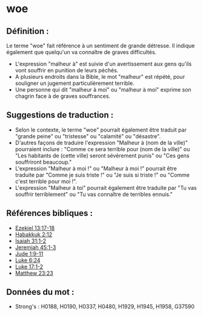 # woe

## Définition :

Le terme "woe" fait référence à un sentiment de grande détresse. Il indique également que quelqu'un va connaître de graves difficultés.

* L'expression "malheur à" est suivie d'un avertissement aux gens qu'ils vont souffrir en punition de leurs péchés.
* A plusieurs endroits dans la Bible, le mot "malheur" est répété, pour souligner un jugement particulièrement terrible.
* Une personne qui dit "malheur à moi" ou "malheur à moi" exprime son chagrin face à de graves souffrances.

## Suggestions de traduction :

* Selon le contexte, le terme "woe" pourrait également être traduit par "grande peine" ou "tristesse" ou "calamité" ou "désastre".
* D'autres façons de traduire l'expression "Malheur à (nom de la ville)" pourraient inclure : "Comme ce sera terrible pour (nom de la ville)" ou "Les habitants de (cette ville) seront sévèrement punis" ou "Ces gens souffriront beaucoup."
* L'expression "Malheur à moi !" ou "Malheur à moi !" pourrait être traduite par "Comme je suis triste !" ou "Je suis si triste !" ou "Comme c'est terrible pour moi !".
* L'expression "Malheur à toi" pourrait également être traduite par "Tu vas souffrir terriblement" ou "Tu vas connaître de terribles ennuis."

## Références bibliques :

* [Ezekiel 13:17-18](rc://en/tn/help/ezk/13/17)
* [Habakkuk 2:12](rc://en/tn/help/hab/02/12)
* [Isaiah 31:1-2](rc://en/tn/help/isa/31/01)
* [Jeremiah 45:1-3](rc://en/tn/help/jer/45/01)
* [Jude 1:9-11](rc://en/tn/help/jud/01/09)
* [Luke 6:24](rc://en/tn/help/luk/06/24)
* [Luke 17:1-2](rc://en/tn/help/luk/17/01)
* [Matthew 23:23](rc://en/tn/help/mat/23/23)

## Données du mot :

* Strong's : H0188, H0190, H0337, H0480, H1929, H1945, H1958, G37590
